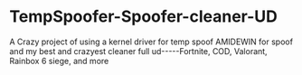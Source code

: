 # TempSpoofer-Spoofer-cleaner-UD
A Crazy project of using a kernel driver for temp spoof AMIDEWIN for spoof and my best and crazyest cleaner full ud-----Fortnite, COD, Valorant, Rainbox 6 siege, and more
